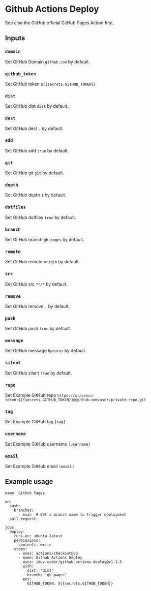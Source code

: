 # Github Actions Deploy

 See also the GitHub official GitHub Pages Action first.

## Inputs

### `domain`

Set GitHub Domain `github.com` by default.

### `github_token`

Set GitHub token `${{secrets.GITHUB_TOKEN}}`

### `dist`

Set GitHub dist `dist` by default.

### `dest`

Set GitHub dest `.` by default.

### `add`

Set GitHub add `true` by default.

### `git`

Set GitHub git `git` by default.

### `depth`

Set GitHub depth `1` by default.

### `dotfiles`

Set GitHub dotfiles `true` by default.

### `branch`

Set GitHub branch `gh-pages` by default.

### `remote`

Set GitHub remote `origin` by default.

### `src`

Set GitHub src `**/*` by default.

### `remove`

Set GitHub remove `.` by default.

### `push`

Set GitHub push `true` by default.

### `message`

Set GitHub message `Updates` by default.

### `silent`

Set GitHub silent `true` by default.

### `repo`

Set Example GitHub repo `https://x-access-token:${{secrets.GITHUB_TOKEN}}@github.com/user/private-repo.git`

### `tag`
Set Example GitHub tag `[tag]`

### `username`
Set Example GitHub username `[username]`

### `email`
Set Example GitHub email `[email]`

## Example usage

```
name: GitHub Pages

on:
  push:
    branches:
      - main  # Set a branch name to trigger deployment
  pull_request:

jobs:
  deploy:
    runs-on: ubuntu-latest
    permissions:
      contents: write
    steps:
      - uses: actions/checkout@v3
      - name: Github Actions Deploy
        uses: idev-coder/github-actions-deploy@v1.1.5
        with:
          dist: 'dist'
          branch: 'gh-pages'
        env:
          GITHUB_TOKEN: ${{secrets.GITHUB_TOKEN}}

```